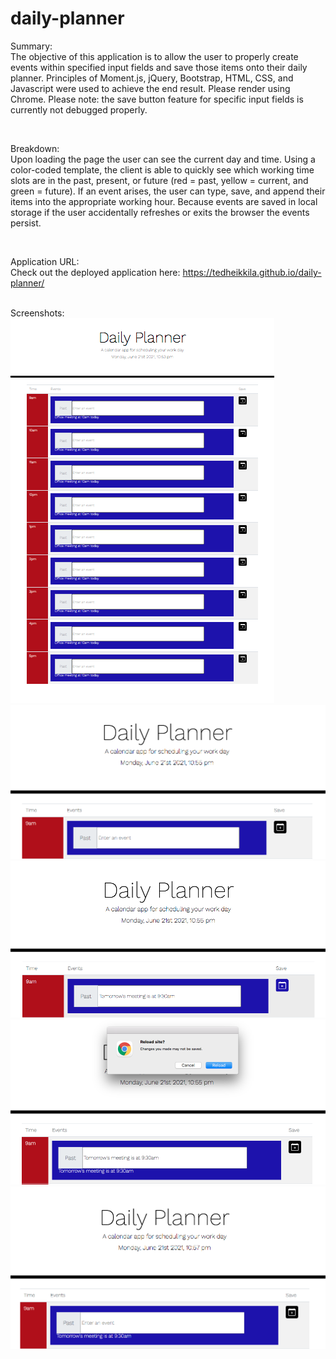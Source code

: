 # daily-planner

Summary:
<br>
The objective of this application is to allow the user to properly create events within specified input fields and save those items onto their daily planner. Principles of Moment.js, jQuery, Bootstrap, HTML, CSS, and Javascript were used to achieve the end result. Please render using Chrome. Please note: the save button feature for specific input fields is currently not debugged properly.

<br>

Breakdown:
<br>
Upon loading the page the user can see the current day and time. Using a color-coded template, the client is able to quickly see which working time slots are in the past, present, or future (red = past, yellow = current, and green = future). If an event arises, the user can type, save, and append their items into the appropriate working hour. Because events are saved in local storage if the user accidentally refreshes or exits the browser the events persist. 

<br>

Application URL: 
<br>
Check out the deployed application here: https://tedheikkila.github.io/daily-planner/
<br>

<br>
Screenshots:
<br>
<img src = "./images/hw5-1.png">
<img src = "./images/hw5-2.png">
<img src = "./images/hw5-3.png">
<img src = "./images/hw5-4.png">
<img src = "./images/hw5-5.png">
